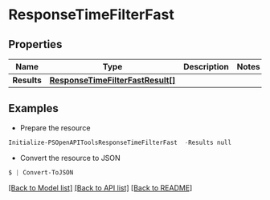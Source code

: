 # ResponseTimeFilterFast
## Properties

Name | Type | Description | Notes
------------ | ------------- | ------------- | -------------
**Results** | [**ResponseTimeFilterFastResult[]**](ResponseTimeFilterFastResult.md) |  | 

## Examples

- Prepare the resource
```powershell
Initialize-PSOpenAPIToolsResponseTimeFilterFast  -Results null
```

- Convert the resource to JSON
```powershell
$ | Convert-ToJSON
```

[[Back to Model list]](../README.md#documentation-for-models) [[Back to API list]](../README.md#documentation-for-api-endpoints) [[Back to README]](../README.md)

